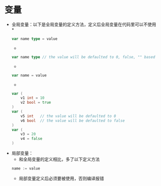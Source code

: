 # 变量
* 全局变量：以下是全局变量的定义方法，定义后全局变量在代码里可以不使用   
	* 
	```go 
	var name type = value
	```
	* 
	```go
	var name type // the value will be defaulted to 0, false, "" based on the type
	```
	* 
	```go
	var name = value 
	```
	* 
	```go
	var (
		v1 int = 10
		v2 bool = true
	)
	var (
		v5 int   // the value will be defaulted to 0
		v6 bool  // the value will be defaulted to false
	)
	var (
		v3 = 20
		v4 = false
	)
	```
* 局部变量：
	* 和全局变量的定义相比，多了以下定义方法
	```go
	name := value
	```
	* 局部变量定义后必须要被使用，否则编译报错
